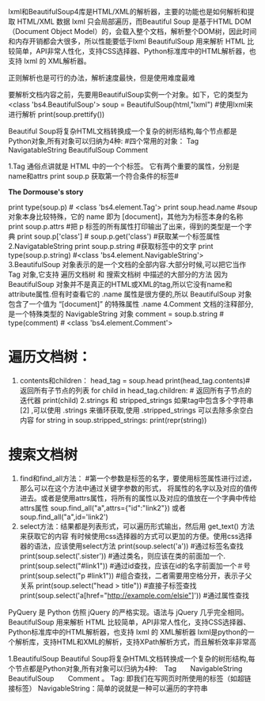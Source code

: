 lxml和BeautifulSoup4库是HTML/XML的解析器，主要的功能也是如何解析和提取 HTML/XML 数据
lxml 只会局部遍历，而Beautiful Soup 是基于HTML DOM（Document Object Model）的，会载入整个文档，解析整个DOM树，因此时间和内存开销都会大很多，所以性能要低于lxml
BeautifulSoup 用来解析 HTML 比较简单，API非常人性化，支持CSS选择器、Python标准库中的HTML解析器，也支持 lxml 的 XML解析器。

正则解析也是可行的办法，解析速度最快，但是使用难度最难

要解析文档内容之前，先要用BeautifulSoup实例一个对象。如下，它的类型为<class 'bs4.BeautifulSoup'>
soup = BeautifulSoup(html,"lxml") #使用lxml来进行解析
print(soup.prettify()) 

Beautiful Soup将复杂HTML文档转换成一个复杂的树形结构,每个节点都是Python对象,所有对象可以归纳为4种:
#四个常用的对象：
Tag
NavigatableString
BeautifulSoup
Comment 
 
1.Tag 通俗点讲就是 HTML 中的一个个标签。 它有两个重要的属性，分别是name和attrs
print soup.p 获取第一个符合条件的标签# <p class="title" name="dromouse"><b>The Dormouse's story</b></p>
print type(soup.p) # <class 'bs4.element.Tag'> 
print soup.head.name #soup 对象本身比较特殊，它的 name 即为 [document]，其他为为标签本身的名称
print soup.p.attrs #把 p 标签的所有属性打印输出了出来，得到的类型是一个字典 
print soup.p['class'] # soup.p.get('class') #获取某一个标签属性
2.NavigatableString
print soup.p.string #获取标签中的文字
print type(soup.p.string) #<class 'bs4.element.NavigableString'>
3.BeautifulSoup 对象表示的是一个文档的全部内容.大部分时候,可以把它当作 Tag 对象,它支持 遍历文档树 和 搜索文档树 中描述的大部分的方法
因为 BeautifulSoup 对象并不是真正的HTML或XML的tag,所以它没有name和attribute属性.但有时查看它的 .name 属性是很方便的,所以 BeautifulSoup 对象包含了一个值为 “[document]” 的特殊属性 .name
4.Comment 文档的注释部分,是一个特殊类型的 NavigableString 对象
comment = soup.b.string # <!--Hey, buddy. Want to buy a used parser?-->
type(comment) # <class 'bs4.element.Comment'>

# 遍历文档树：
1. contents和children：
head_tag = soup.head
print(head_tag.contents)# 返回所有子节点的列表
for child in head_tag.children: # 返回所有子节点的迭代器
    print(child)
2.strings 和 stripped_strings
如果tag中包含多个字符串 [2] ,可以使用 .strings 来循环获取,使用 .stripped_strings 可以去除多余空白内容
for string in soup.stripped_strings:
    print(repr(string))

# 搜索文档树  
1. find和find_all方法： #第一个参数是标签的名字，要使用标签属性进行过滤，那么可以在这个方法中通过关键字参数的形式，
将属性的名字以及对应的值传进去。或者是使用attrs属性，将所有的属性以及对应的值放在一个字典中传给attrs属性 
soup.find_all("a",attrs={"id":"link2"}) 或者soup.find_all("a",id='link2')
2. select方法：结果都是列表形式，可以遍历形式输出，然后用 get_text() 方法来获取它的内容
有时候使用css选择器的方式可以更加的方便。使用css选择器的语法，应该使用select方法
print(soup.select('a')) #通过标签名查找
print(soup.select('.sister')) #通过类名，则应该在类的前面加一个.
print(soup.select("#link1")) #通过id查找，应该在id的名字前面加一个＃号
print(soup.select("p #link1")) #组合查找，二者需要用空格分开，表示子父关系
print(soup.select("head > title")) #直接子标签查找
print(soup.select('a[href="http://example.com/elsie"]')) #通过属性查找


PyQuery 是 Python 仿照 jQuery 的严格实现。语法与 jQuery 几乎完全相同。
BeautifulSoup 用来解析 HTML 比较简单，API非常人性化，支持CSS选择器、Python标准库中的HTML解析器，也支持 lxml 的 XML解析器
lxml是python的一个解析库，支持HTML和XML的解析，支持XPath解析方式，而且解析效率非常高

1.BeautifulSoup
Beautiful Soup将复杂HTML文档转换成一个复杂的树形结构,每个节点都是Python对象,所有对象可以归纳为4种:　Tag　　NavigableString　　BeautifulSoup　　Comment  。
Tag:  即我们在写网页时所使用的标签（如<a>超链接标签）
NavigableString：简单的说就是一种可以遍历的字符串